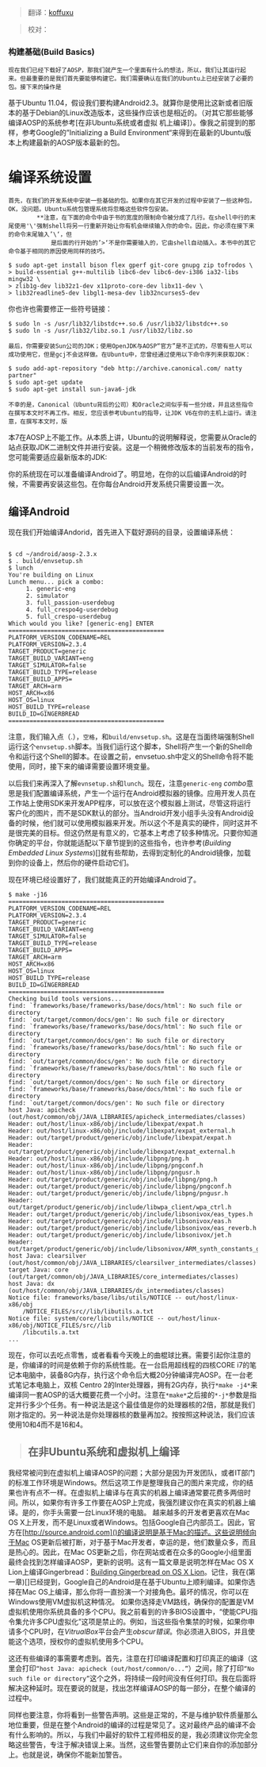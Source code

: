 > 翻译：[koffuxu](https://github.com/koffuxu)

> 校对：

### 构建基础(Build Basics)
	现在我们已经下载好了AOSP，那我们就产生一个里面有什么的想法，所以，我们让其运行起来。但最重要的是我们首先要能够构建它。我们需要确认在我们的Ubuntu上已经安装了必要的包。接下来的操作是
基于Ubuntu 11.04，假设我们要构建Android2.3。就算你是使用比这新或者旧版本的基于Debian的Linux改造版本，这些操作应该也是相近的。（对其它那些能够编译AOSP的系统参考[在非Ubuntu系统或者虚拟
机上编译]）。像我之前提到的那样，参考Google的”Initializing a Build Environment“来得到在最新的Ubuntu版本上构建最新的AOSP版本最新的包。

# 编译系统设置

	首先，在我们的开发系统中安装一些基础的包。如果你在其它开发的过程中安装了一些这种包，OK，没问题。Ubuntu系统包管理系统将忽略这些软件包安装。
			**注意，在下面的命令中由于书的宽度的限制命令被分成了几行。在shell中行的末尾使用'\'强制shell将另一行重新开始让你有机会继续输入你的命令。因此，你必须在接下来的命令末尾输入’\‘，但
				是后面的行开始的’>‘不是你需要输入的，它由shell自动插入。本书中的其它命令基于相同的原因使用同样的技巧。
				
	$ sudo apt-get install bison flex gperf git-core gnupg zip tofrodos \
	> build-essential g++-multilib libc6-dev libc6-dev-i386 ia32-libs mingw32 \
	> zlib1g-dev lib32z1-dev x11proto-core-dev libx11-dev \
	> lib32readline5-dev libgl1-mesa-dev lib32ncurses5-dev

你也许也需要修正一些符号链接：

	$ sudo ln -s /usr/lib32/libstdc++.so.6 /usr/lib32/libstdc++.so
	$ sudo ln -s /usr/lib32/libz.so.1 /usr/lib32/libz.so

	最后，你需要安装Sun公司的JDK；使用OpenJDK与AOSP“官方”是不正式的，尽管有些人可以成功使用它，但是gcj不会这样做。在Ubuntu中，您曾经通过使用以下命令序列来获取JDK：

	$ sudo add-apt-repository "deb http://archive.canonical.com/ natty partner"
	$ sudo apt-get update
	$ sudo apt-get install sun-java6-jdk
	
	不幸的是，Canonical（Ubuntu背后的公司）和Oracle之间似乎有一些分歧，并且这些指令在撰写本文时不再工作。相反，您应该参考Ubuntu的指导，让JDK V6在你的主机上运行。请注意，在撰写本文时，版
本7在AOSP上不能工作。从本质上讲，Ubuntu的说明解释说，您需要从Oracle的站点获取JDK二进制文件并进行安装。这是一个稍微修改版本的当前发布的指令，您可能需要适应最新版本的JDK:

	
你的系统现在可以准备编译Android了。明显地，在你的以后编译Android的时候，不需要再安装这些包。在你每台Android开发系统只需要设置一次。

## 编译Android

现在我们开始编译Andorid，首先进入下载好源码的目录，设置编译系统：


```

$ cd ~/android/aosp-2.3.x
$ . build/envsetup.sh
$ lunch
You're building on Linux
Lunch menu... pick a combo:
     1. generic-eng
     2. simulator
     3. full_passion-userdebug
     4. full_crespo4g-userdebug
     5. full_crespo-userdebug
Which would you like? [generic-eng] ENTER
============================================
PLATFORM_VERSION_CODENAME=REL
PLATFORM_VERSION=2.3.4
TARGET_PRODUCT=generic
TARGET_BUILD_VARIANT=eng
TARGET_SIMULATOR=false
TARGET_BUILD_TYPE=release
TARGET_BUILD_APPS=
TARGET_ARCH=arm
HOST_ARCH=x86
HOST_OS=linux
HOST_BUILD_TYPE=release
BUILD_ID=GINGERBREAD
============================================

```

注意，我们输入点（.），`空格`，和`build/envsetup.sh`。这是在当面终端强制Shell运行这个`envsetup.sh`脚本。当我们运行这个脚本，Shell将产生一个新的Shell命令和运行这个Shell的脚本。在设置之前，envsetuo.sh中定义的Shell命令将不能使用，同时，接下来的编译需要设置环境变量。

以后我们来再深入了解`evnsetup.sh`和`lunch`。现在，注意`generic-eng` *combo*意思是我们配置编译系统，产生一个运行在Android模拟器的镜像。应用开发人员在工作站上使用SDK来开发APP程序，可以放在这个模拟器上测试，尽管这将运行客户化的图片，而不是SDK默认的部分。当Android开发小组手头没有Android设备的时候，他们就可以使用模拟器来开发。所以这个不是真实的硬件，同时这并不是很完美的目标。但这仍然是有意义的，它基本上考虑了较多种情况。只要你知道你确定的平台，你就能适配以下章节提到的这些指令，也许参考(*Building Embedded Linux Systems*)[]就有些帮助，去得到定制化的Android镜像，加载到你的设备上，然后你的硬件启动它们。

现在环境已经设置好了，我们就能真正的开始编译Android了。

```
$ make -j16
============================================
PLATFORM_VERSION_CODENAME=REL
PLATFORM_VERSION=2.3.4
TARGET_PRODUCT=generic
TARGET_BUILD_VARIANT=eng
TARGET_SIMULATOR=false
TARGET_BUILD_TYPE=release
TARGET_BUILD_APPS=
TARGET_ARCH=arm
HOST_ARCH=x86
HOST_OS=linux
HOST_BUILD_TYPE=release
BUILD_ID=GINGERBREAD
============================================
Checking build tools versions...
find: `frameworks/base/frameworks/base/docs/html': No such file or directory
find: `out/target/common/docs/gen': No such file or directory
find: `frameworks/base/frameworks/base/docs/html': No such file or directory
find: `out/target/common/docs/gen': No such file or directory
find: `frameworks/base/frameworks/base/docs/html': No such file or directory
find: `out/target/common/docs/gen': No such file or directory
find: `frameworks/base/frameworks/base/docs/html': No such file or directory
find: `out/target/common/docs/gen': No such file or directory
find: `frameworks/base/frameworks/base/docs/html': No such file or directory
find: `out/target/common/docs/gen': No such file or directory
host Java: apicheck (out/host/common/obj/JAVA_LIBRARIES/apicheck_intermediates/classes)
Header: out/host/linux-x86/obj/include/libexpat/expat.h
Header: out/host/linux-x86/obj/include/libexpat/expat_external.h
Header: out/target/product/generic/obj/include/libexpat/expat.h
Header: out/target/product/generic/obj/include/libexpat/expat_external.h
Header: out/host/linux-x86/obj/include/libpng/png.h
Header: out/host/linux-x86/obj/include/libpng/pngconf.h
Header: out/host/linux-x86/obj/include/libpng/pngusr.h
Header: out/target/product/generic/obj/include/libpng/png.h
Header: out/target/product/generic/obj/include/libpng/pngconf.h
Header: out/target/product/generic/obj/include/libpng/pngusr.h
Header: out/target/product/generic/obj/include/libwpa_client/wpa_ctrl.h
Header: out/target/product/generic/obj/include/libsonivox/eas_types.h
Header: out/target/product/generic/obj/include/libsonivox/eas.h
Header: out/target/product/generic/obj/include/libsonivox/eas_reverb.h
Header: out/target/product/generic/obj/include/libsonivox/jet.h
Header: out/target/product/generic/obj/include/libsonivox/ARM_synth_constants_gnu.inc
host Java: clearsilver (out/host/common/obj/JAVA_LIBRARIES/clearsilver_intermediates/classes)
target Java: core (out/target/common/obj/JAVA_LIBRARIES/core_intermediates/classes)
host Java: dx (out/host/common/obj/JAVA_LIBRARIES/dx_intermediates/classes)
Notice file: frameworks/base/libs/utils/NOTICE -- out/host/linux-x86/obj
    /NOTICE_FILES/src//lib/libutils.a.txt
Notice file: system/core/libcutils/NOTICE -- out/host/linux-x86/obj/NOTICE_FILES/src//lib
    /libcutils.a.txt
...
```

现在，你可以去吃点零售，或者看看今天晚上的曲棍球比赛。需要引起你注意的是，你编译的时间是依赖于你的系统性能。在一台启用超线程的四核CORE i7的笔记本电脑中，装备8G内存，执行这个命令后大概20分钟编译完AOSP。在一台老式笔记本电脑上，双核 Centro 2的Inter处理器，拥有2G内存，执行`*make -j4*`来编译同一套AOSP的话大概要花费一个小时。注意在`*make*`之后接的`*-j*`参数是指定并行多少个任务。有一种说法是这个最佳值是你的处理器核的2倍，那就是我们刚才指定的。另一种说法是你处理器核的数量再加2。按按照这种说法，我们应该使用10和4而不是16和4。 


> ## 在非Ubuntu系统和虚拟机上编译
我经常被问到在虚拟机上编译AOSP的问题；大部分是因为开发团队，或者IT部门的标准工作环境是Windows。然后这项工作是整理我自己的图片来完成，你的结果也许有点不一样。在虚拟机上编译与在真实的机器上编译通常要花费多两倍时间。所以，如果你有许多工作要在AOSP上完成，我强烈建议你在真实的机器上编译。是的，你手头需要一台Linux环境的电脑。
越来越多的开发者更喜欢在Mac OS X上开发，而不是Linux或者Windows。包括Google自己内部员工。因此，官方在[http://source.android.com]()的编译说明是基于Mac的描述。这些说明倾向于Mac OS更新后被打断，对于基于Mac开发者，幸运的是，他们数量众多，而且是热心的。因此，在Mac OS更新之后，你在网站或者在众多的Google小组里面最终会找到怎样编译AOSP，更新的说明。这有一篇文章是说明怎样在Mac OS X Lion上编译Gingerbread：[Building Gingerbread on OS X Lion]()。记住，我在(第一章)[]已经提到，Google自己的Android是在基于Ubuntu上顺利编译。如果你选择在Mac OS上编译，那么你将一直扮演一个对接角色。最坏的情况，你可以在Windows使用VM虚拟机这种情况。
如果你选择走VM路线，确保你的配置是VM虚拟机使用你系统具备的多个CPU。我之前看到的许多BIOS设置中，“使能CPU指令集允许多CPU虚拟化”这项是禁止的。例如，当这些指令集禁的时候，如果你申请多个CPU时，在*VitrualBox*平台会产生*obscur错误*。你必须进入BIOS，并且使能这个选项，授权你的虚拟机使用多个CPU。

这还有些编译的事需要考虑到。首先，注意在打印编译配置和打印真正的编译（这里会打印`“host Java: apicheck (out/host/common/o...”`）之间，除了打印`“No such file or directory”`这个之外，将持续一段时间没有任何打印。我在后面将解决这种延时。现在要说的就是，找出怎样编译AOSP的每一部分，在整个编译的过程中。

同样也要注意，你将看到一些警告声明。这些是正常的，不是与维护软件质量那么地位重要，但是在整个Android的编译的过程是常见了。这对最终产品的编译不会有什么影响的。所以，与我们中最好的软件工程师相反的是，我必须建议你完全忽略这些警告，专注于解决错误上来。当然，这些警告要防止它们来自你的添加部分上。也就是说，确保你不能新加警告。
